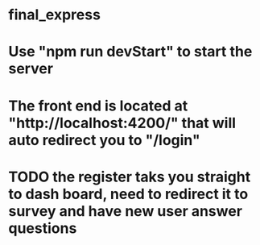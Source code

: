 # final_express
# Use "npm run devStart" to start the server
# The front end is located at "http://localhost:4200/" that will auto redirect you to "/login"
# TODO the register taks you straight to dash board, need to redirect it to survey and have new user answer questions
